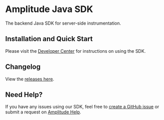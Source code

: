 # Amplitude Java SDK
The backend Java SDK for server-side instrumentation.

## Installation and Quick Start
Please visit the [Developer Center](https://developers.amplitude.com/docs/java) for instructions on using the SDK.

## Changelog
View the [releases here](https://github.com/amplitude/Amplitude-Java/releases).

## Need Help?
If you have any issues using our SDK, feel free to [create a GitHub issue](https://github.com/amplitude/Amplitude-Java/issues/new) or submit a request on [Amplitude Help](https://help.amplitude.com/hc/en-us/requests/new).
